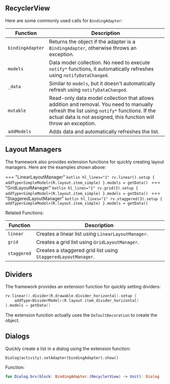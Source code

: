 ## RecyclerView

Here are some commonly used calls for `BindingAdapter`:

| Function         | Description                                                                                                                                                                                                   |
|------------------|---------------------------------------------------------------------------------------------------------------------------------------------------------------------------------------------------------------|
| `bindingAdapter` | Returns the object if the adapter is a `BindingAdapter`, otherwise throws an exception.                                                                                                                       |
| `models`         | Data model collection. No need to execute `notify*` functions, it automatically refreshes using `notifyDataChanged`.                                                                                          |
| `_data`          | Similar to `models`, but it doesn't automatically refresh using `notifyDataChanged`.                                                                                                                          |
| `mutable`        | Read-only data model collection that allows addition and removal. You need to manually refresh the list using `notify*` functions. If the actual data is not assigned, this function will throw an exception. |
| `addModels`      | Adds data and automatically refreshes the list.                                                                                                                                                               |

## Layout Managers

The framework also provides extension functions for quickly creating layout managers. Here are the examples shown above:

=== "LinearLayoutManager"
    ```kotlin hl_lines="1"
    rv.linear().setup {
        addType<SimpleModel>(R.layout.item_simple)
    }.models = getData()
    ```
=== "GridLayoutManager"
    ```kotlin hl_lines="1"
    rv.grid(3).setup {
        addType<SimpleModel>(R.layout.item_simple)
    }.models = getData()
    ```
=== "StaggeredLayoutManager"
    ```kotlin hl_lines="1"
    rv.staggered(3).setup {
        addType<SimpleModel>(R.layout.item_simple)
    }.models = getData()
    ```

Related Functions:

| Function    | Description                                                   |
|-------------|---------------------------------------------------------------|
| `linear`    | Creates a linear list using `LinearLayoutManager`.            |
| `grid`      | Creates a grid list using `GridLayoutManager`.                |
| `staggered` | Creates a staggered grid list using `StaggeredLayoutManager`. |

## Dividers

The framework provides an extension function for quickly setting dividers:

```kotlin hl_lines="1"
rv.linear().divider(R.drawable.divider_horizontal).setup {
    addType<DividerModel>(R.layout.item_divider_horizontal)
}.models = getData()
```

The extension function actually uses the `DefaultDecoration` to create the object.

## Dialogs

Quickly create a list in a dialog using the extension function:

```
Dialog(activity).setAdapter(bindingAdapter).show()
```

Function:
```kotlin
fun Dialog.brv(block: BindingAdapter.(RecyclerView) -> Unit): Dialog
```